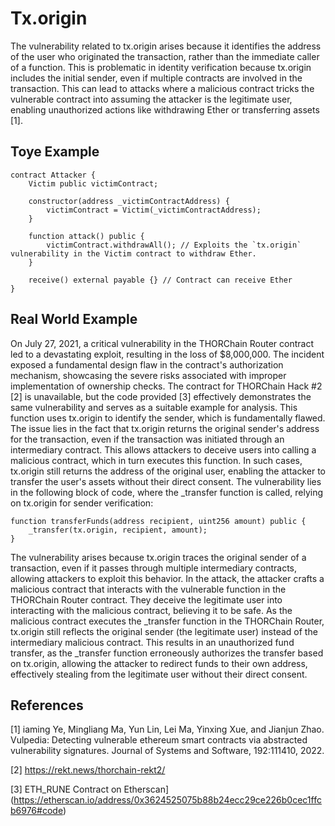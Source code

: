 # Tx.origin
The vulnerability related to tx.origin arises because it identifies the address of the user who originated the transaction, rather than the immediate caller of a function. This is problematic in identity verification because tx.origin includes the initial sender, even if multiple contracts are involved in the transaction. This can lead to attacks where a malicious contract tricks the vulnerable contract into assuming the attacker is the legitimate user, enabling unauthorized actions like withdrawing Ether or transferring assets [1].
## Toye Example
```Solidity
contract Attacker {
    Victim public victimContract;

    constructor(address _victimContractAddress) {
        victimContract = Victim(_victimContractAddress);
    }

    function attack() public {
        victimContract.withdrawAll(); // Exploits the `tx.origin` vulnerability in the Victim contract to withdraw Ether.
    }

    receive() external payable {} // Contract can receive Ether
}
```
## Real World Example
On July 27, 2021, a critical vulnerability in the THORChain Router contract led to a devastating exploit, resulting in the loss of $8,000,000. The incident exposed a fundamental design flaw in the contract's authorization mechanism, showcasing the severe risks associated with improper implementation of ownership checks.
The contract for THORChain Hack #2 [2] is unavailable, but the code provided [3] effectively demonstrates the same vulnerability and serves as a suitable example for analysis. This function uses tx.origin to identify the sender, which is fundamentally flawed. The issue lies in the fact that tx.origin returns the original sender's address for the transaction, even if the transaction was initiated through an intermediary contract. This allows attackers to deceive users into calling a malicious contract, which in turn executes this function. In such cases, tx.origin still returns the address of the original user, enabling the attacker to transfer the user's assets without their direct consent.
The vulnerability lies in the following block of code, where the _transfer function is called, relying on tx.origin for sender verification:
```Solidity
function transferFunds(address recipient, uint256 amount) public {
    _transfer(tx.origin, recipient, amount);  
}

```

The vulnerability arises because tx.origin traces the original sender of a transaction, even if it passes through multiple intermediary contracts, allowing attackers to exploit this behavior. In the attack, the attacker crafts a malicious contract that interacts with the vulnerable function in the THORChain Router contract. They deceive the legitimate user into interacting with the malicious contract, believing it to be safe. As the malicious contract executes the _transfer function in the THORChain Router, tx.origin still reflects the original sender (the legitimate user) instead of the intermediary malicious contract. This results in an unauthorized fund transfer, as the _transfer function erroneously authorizes the transfer based on tx.origin, allowing the attacker to redirect funds to their own address, effectively stealing from the legitimate user without their direct consent.


## References
[1] iaming Ye, Mingliang Ma, Yun Lin, Lei Ma, Yinxing Xue, and Jianjun Zhao. Vulpedia: Detecting vulnerable ethereum smart contracts via abstracted vulnerability signatures. Journal of Systems and Software, 192:111410, 2022.

[2] https://rekt.news/thorchain-rekt2/

[3] ETH_RUNE Contract on Etherscan](https://etherscan.io/address/0x3624525075b88b24ecc29ce226b0cec1ffcb6976#code)



